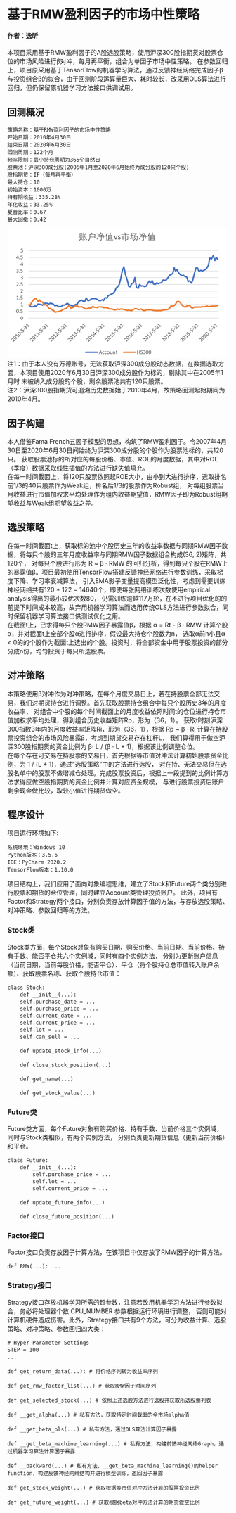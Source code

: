 # 基于RMW盈利因子的市场中性策略
#### 作者：逸昕
本项目采用基于RMW盈利因子的A股选股策略，使用沪深300股指期货对股票仓位的市场风险进行β对冲，每月再平衡，组合为单因子市场中性策略。
在参数回归上，项目原采用基于TensorFlow的机器学习算法，通过反馈神经网络完成因子β与投资组合β的拟合，由于回测阶段运算量巨大、耗时较长，改采用OLS算法进行回归，但仍保留原机器学习方法接口供调试用。
## 回测概况
    策略名称：基于RMW盈利因子的市场中性策略
    开始日期：2010年4月30日
    结束日期：2020年6月30日
    回测周期：122个月
    频率限制：最小持仓周期为365个自然日
    股票池：沪深300成分股(2005年1月至2020年6月始终为成分股的120只个股)
    股指期货：IF（每月再平衡）
    最大持仓：10
    初始资本：1000万
    持有期收益：335.28%
    年化收益：33.25%
    夏普比率：0.67
    最大回撤：0.42
![账户净值](./Pic/NetValuePerformance.png)  
注1：由于本人没有万德账号，无法获取沪深300成分股动态数据，在数据选取方面，本项目使用2020年6月30日沪深300成分股作为标的，剔除其中在2005年1月时
未被纳入成分股的个股，剩余股票池共有120只股票。  
注2：沪深300股指期货可追溯历史数据始于2010年4月，故策略回测起始期同为2010年4月。
## 因子构建
本人借鉴Fama French五因子模型的思想，构筑了RMW盈利因子。令2007年4月30日至2020年6月30日间始终为沪深300成分股的个股作为股票池标的，共120只。
获取股票池标的所对应的每股价格、市值、ROE的月度数据，其中对ROE（季度）数据采取线性插值的方法进行缺失值填充。  
在每一时间截面上，将120只股票依照起ROE大小，由小到大进行排序，选取排名前1/3的40只股票作为Weak组，排名后1/3的股票作为Robust组，
对每组股票当月收益进行市值加权求平均处理作为组内收益期望值，RMW因子即为Robust组期望收益与Weak组期望收益之差。  
## 选股策略
在每一时间截面t上，获取标的池中个股历史三年的收益率数据与同期RMW因子数据，将每只个股的三年月度收益率与同期RMW因子数据组合构成(36, 2)矩阵，共120个，
对每只个股进行形为 R ~ β · RMW 的回归分析，得到每只个股在RMW上的暴露值β。项目最初使用TensorFlow搭建反馈神经网络进行参数训练，采取梯度下降、学习率衰减算法，
引入EMA影子变量提高模型泛化性，考虑到需要训练神经网络共有120 * 122 = 14640个，即使每张网络训练次数使用empirical analysis得出的最小较优次数80，
仍需训练逾越117万轮，在不进行项目优化的的前提下时间成本较高，故弃用机器学习算法而选用传统OLS方法进行参数拟合，同时保留机器学习算法接口供测试优化之用。  
在截面t上，已求得每只个股RMW因子暴露值β，根据 α = Rt - β · RMW 计算个股α，并对截面t上全部个股α进行排序，假设最大持仓个股数为n，
选取α前n小且α < 0的的个股作为截面t上选出的个股。投资时，将全部资金中用于股票投资的部分分成n份，均匀投资于每只所选股票。
## 对冲策略
本策略使用β对冲作为对冲策略，在每个月度交易日上，若在持股票全部无法交易，我们对期货持仓进行调整。首先获取股票持仓组合中每只个股历史3年的月度收益率，
对组合中个股的每个时间截面上的月度收益依照时间t的仓位进行持仓市值加权求平均处理，得到组合历史收益矩阵Rp，形为（36，1）。
获取t时刻沪深300指数3年内的月度收益率矩阵Ri，形为（36，1），根据 Rp ~ β · Ri 计算在持股票投资组合的市场风险暴露β，考虑到期货交易存在杠杆L，
我们算得用于做空沪深300股指期货的资金比例为 β· L / (β · L + 1)，根据该比例调整仓位。  
在每个存在可交易在持股票的交易日，首先根据等市值对冲法计算初始股票资金比例，为 1 / (L + 1)，通过“选股策略”中的方法进行选股，
对在持、无法交易但在选股名单中的股票不做增减仓处理。完成股票投资后，根据上一段提到的比例计算方法求得应做空股指期货的资金比例并计算对应资金规模，
与进行股票投资后账户剩余现金做比较，取较小值进行期货做空。
## 程序设计
项目运行环境如下:

    系统环境：Windows 10
    Python版本：3.5.6
    IDE：PyCharm 2020.2
    TensorFlow版本：1.10.0

项目结构上，我们应用了面向对象编程思维，建立了Stock和Future两个类分别进行股票和期货的仓位管理，同时建立Account类管理投资账户。
此外，项目有Factor和Strategy两个接口，分别负责存放计算因子值的方法，与存放选股策略、对冲策略、参数回归等的方法。    
### Stock类
Stock类方面，每个Stock对象有购买日期、购买价格、当前日期、当前价格、持有手数、能否平仓共六个实例域，同时有四个实例方法，
分别为更新账户信息（当前日期，当前每股价格，能否平仓）、平仓（将个股持仓总市值转入账户余额）、获取股票名称、获取个股持仓市值：  
```
class Stock:  
    def __init__(...):
    self.purchase_date = ...
    self.purchase_price = ...
    self.current_date = ...
    self.current_price = ...
    self.lot = ...
    self.can_sell = ...
     
    def update_stock_info(...)
    
    def close_stock_position(...)

    def get_name(...)

    def get_stock_value(...)
```
### Future类
Future类方面，每个Future对象有购买价格、持有手数、当前价格三个实例域，同时与Stock类相似，有两个实例方法，
分别负责更新期货信息（更新当前价格）和平仓。
```
class Future:
    def __init__(...):
        self.purchase_price = ...
        self.lot = ...
        self.current_price = ...
    
    def update_future_info(...)

    def close_future_position(...)
```
### Factor接口
Factor接口负责存放因子计算方法，在该项目中仅存放了RMW因子的计算方法。
```
def RMW(...): ...
```
### Strategy接口
Strategy接口存放机器学习所需的超参数，注意若改用机器学习方法进行参数拟合，务必将处理器个数 CPU_NUMBER 参数根据运行环境进行调整，
否则可能对计算机硬件造成伤害。此外，Strategy接口共有9个方法，可分为收益计算、选股策略、对冲策略、参数回归四大类：
```
# Hyper-Parameter Settings
STEP = 100
...

def get_return_data(...): # 将价格序列转为收益率序列

def get_rmw_factor_list(...) # 获取RMW因子时间序列

def get_selected_stock(...) # 依照上述选股方法进行选股并获取所选股票列表

def __get_alpha(...) # 私有方法，获取特定时间截面的全市场alpha值

def __get_beta_ols(...) # 私有方法，通过OLS算法计算因子暴露

def __get_beta_machine_learning(...) # 私有方法，构建前馈神经网络Graph，通过机器学习算法计算因子暴露

def __backward(...) # 私有方法，__get_beta_machine_learning()的helper function，构建反馈神经网络结构并进行模型训练，返回因子暴露

def get_stock_weight(...) # 获取根据等市值对冲方法计算的股票投资比例

def get_future_weight(...) # 获取根据beta对冲方法计算的期货做空比例
```
